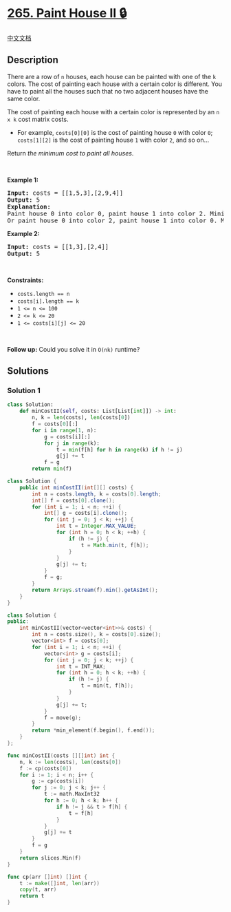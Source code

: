 # [265. Paint House II 🔒](https://leetcode.com/problems/paint-house-ii)

[中文文档](/solution/0200-0299/0265.Paint%20House%20II/README.md)

<!-- tags:Array,Dynamic Programming -->

<!-- difficulty:Hard -->

## Description

<p>There are a row of <code>n</code> houses, each house can be painted with one of the <code>k</code> colors. The cost of painting each house with a certain color is different. You have to paint all the houses such that no two adjacent houses have the same color.</p>

<p>The cost of painting each house with a certain color is represented by an <code>n x k</code> cost matrix costs.</p>

<ul>
	<li>For example, <code>costs[0][0]</code> is the cost of painting house <code>0</code> with color <code>0</code>; <code>costs[1][2]</code> is the cost of painting house <code>1</code> with color <code>2</code>, and so on...</li>
</ul>

<p>Return <em>the minimum cost to paint all houses</em>.</p>

<p>&nbsp;</p>
<p><strong class="example">Example 1:</strong></p>

<pre>
<strong>Input:</strong> costs = [[1,5,3],[2,9,4]]
<strong>Output:</strong> 5
<strong>Explanation:</strong>
Paint house 0 into color 0, paint house 1 into color 2. Minimum cost: 1 + 4 = 5; 
Or paint house 0 into color 2, paint house 1 into color 0. Minimum cost: 3 + 2 = 5.
</pre>

<p><strong class="example">Example 2:</strong></p>

<pre>
<strong>Input:</strong> costs = [[1,3],[2,4]]
<strong>Output:</strong> 5
</pre>

<p>&nbsp;</p>
<p><strong>Constraints:</strong></p>

<ul>
	<li><code>costs.length == n</code></li>
	<li><code>costs[i].length == k</code></li>
	<li><code>1 &lt;= n &lt;= 100</code></li>
	<li><code>2 &lt;= k &lt;= 20</code></li>
	<li><code>1 &lt;= costs[i][j] &lt;= 20</code></li>
</ul>

<p>&nbsp;</p>
<p><strong>Follow up:</strong> Could you solve it in <code>O(nk)</code> runtime?</p>

## Solutions

### Solution 1

<!-- tabs:start -->

```python
class Solution:
    def minCostII(self, costs: List[List[int]]) -> int:
        n, k = len(costs), len(costs[0])
        f = costs[0][:]
        for i in range(1, n):
            g = costs[i][:]
            for j in range(k):
                t = min(f[h] for h in range(k) if h != j)
                g[j] += t
            f = g
        return min(f)
```

```java
class Solution {
    public int minCostII(int[][] costs) {
        int n = costs.length, k = costs[0].length;
        int[] f = costs[0].clone();
        for (int i = 1; i < n; ++i) {
            int[] g = costs[i].clone();
            for (int j = 0; j < k; ++j) {
                int t = Integer.MAX_VALUE;
                for (int h = 0; h < k; ++h) {
                    if (h != j) {
                        t = Math.min(t, f[h]);
                    }
                }
                g[j] += t;
            }
            f = g;
        }
        return Arrays.stream(f).min().getAsInt();
    }
}
```

```cpp
class Solution {
public:
    int minCostII(vector<vector<int>>& costs) {
        int n = costs.size(), k = costs[0].size();
        vector<int> f = costs[0];
        for (int i = 1; i < n; ++i) {
            vector<int> g = costs[i];
            for (int j = 0; j < k; ++j) {
                int t = INT_MAX;
                for (int h = 0; h < k; ++h) {
                    if (h != j) {
                        t = min(t, f[h]);
                    }
                }
                g[j] += t;
            }
            f = move(g);
        }
        return *min_element(f.begin(), f.end());
    }
};
```

```go
func minCostII(costs [][]int) int {
	n, k := len(costs), len(costs[0])
	f := cp(costs[0])
	for i := 1; i < n; i++ {
		g := cp(costs[i])
		for j := 0; j < k; j++ {
			t := math.MaxInt32
			for h := 0; h < k; h++ {
				if h != j && t > f[h] {
					t = f[h]
				}
			}
			g[j] += t
		}
		f = g
	}
	return slices.Min(f)
}

func cp(arr []int) []int {
	t := make([]int, len(arr))
	copy(t, arr)
	return t
}
```

<!-- tabs:end -->

<!-- end -->
